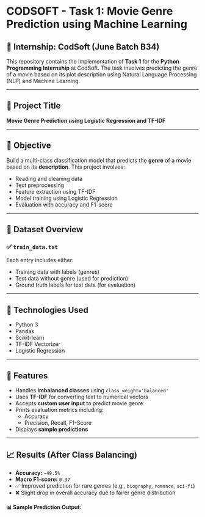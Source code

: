 # CODSOFT - Task 1: Movie Genre Prediction using Machine Learning

## 📌 Internship: CodSoft (June Batch B34)
This repository contains the implementation of **Task 1** for the **Python Programming Internship** at CodSoft. The task involves predicting the genre of a movie based on its plot description using Natural Language Processing (NLP) and Machine Learning.

---

## 🎯 Project Title
**Movie Genre Prediction using Logistic Regression and TF-IDF**

---

## 📝 Objective
Build a multi-class classification model that predicts the **genre** of a movie based on its **description**. This project involves:
- Reading and cleaning data
- Text preprocessing
- Feature extraction using TF-IDF
- Model training using Logistic Regression
- Evaluation with accuracy and F1-score

---

## 🧠 Dataset Overview

### ✅ `train_data.txt`


Each entry includes either:
- Training data with labels (genres)
- Test data without genre (used for prediction)
- Ground truth labels for test data (for evaluation)

---

## 🔧 Technologies Used
- Python 3
- Pandas
- Scikit-learn
- TF-IDF Vectorizer
- Logistic Regression

---

## 🚀 Features
- Handles **imbalanced classes** using `class_weight='balanced'`
- Uses **TF-IDF** for converting text to numerical vectors
- Accepts **custom user input** to predict movie genre
- Prints evaluation metrics including:
  - Accuracy
  - Precision, Recall, F1-Score
- Displays **sample predictions**

---

## 📈 Results (After Class Balancing)

- **Accuracy:** `~49.5%`
- **Macro F1-score:** `0.37`
- ✅ Improved prediction for rare genres (e.g., `biography`, `romance`, `sci-fi`)
- ❌ Slight drop in overall accuracy due to fairer genre distribution

#### 📊 Sample Prediction Output:
